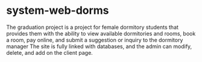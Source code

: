 # system-web-dorms
The graduation project is a project for female dormitory students that provides them with the ability to view available dormitories and rooms, book a room, pay  online, and submit a suggestion or inquiry to the dormitory manager The site is  fully linked with databases, and the admin can modify, delete, and add on the  client page.
